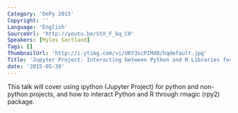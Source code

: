 ```yaml
---
Category: 'DePy 2015'
Copyright: ''
Language: 'English'
SourceUrl: 'http://youtu.be/StX_F_kq_C0'
Speakers: [Myles Gartland]
Tags: []
ThumbnailUrl: 'http://i.ytimg.com/vi/UKY3scPIMd8/hqdefault.jpg'
Title: 'Jupyter Project: Interacting between Python and R Libraries for Data Mining'
date: '2015-05-30'
---
```

This talk will cover using ipython (Jupyter Project) for python and non-python projects, and how to interact Python and R through rmagic (rpy2) package. 